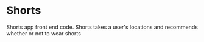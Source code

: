 # Shorts
Shorts app front end code. Shorts takes a user's locations and recommends whether or not to wear shorts
